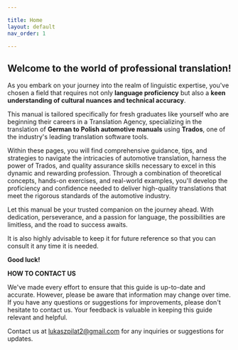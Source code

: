 ```yaml
---

title: Home
layout: default
nav_order: 1

---
```

<h2>Welcome to the world of professional translation!</h2>

As you embark on your journey into the realm of linguistic expertise, you've chosen a field that requires not only **language proficiency** but also a **keen understanding of cultural nuances and technical accuracy**.

This manual is tailored specifically for fresh graduates like yourself who are beginning their careers in a Translation Agency, specializing in the translation of **German to Polish automotive manuals** using **Trados**, one of the industry's leading translation software tools.

Within these pages, you will find comprehensive guidance, tips, and strategies to navigate the intricacies of automotive translation, harness the power of Trados,
and quality assurance skills necessary to excel in this dynamic and rewarding profession.
Through a combination of theoretical concepts, hands-on exercises, and real-world examples, you'll develop the proficiency and confidence needed to deliver high-quality 
translations that meet the rigorous standards of the automotive industry.

Let this manual be your trusted companion on the journey ahead. With dedication, perseverance, and a passion for language, the possibilities are limitless, and the road to success awaits. 

It is also highly advisable to keep it for future reference so that you can consult it any time it is needed.

**Good luck!**

**HOW TO CONTACT US**

We've made every effort to ensure that this guide is up-to-date and accurate. However, please be aware that information may change over time. If you have any questions or suggestions for improvements, please don't hesitate to contact us. Your feedback is valuable in keeping this guide relevant and helpful.

Contact us at lukaszpilat2@gmail.com for any inquiries or suggestions for updates.
